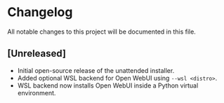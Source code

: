 # Changelog

All notable changes to this project will be documented in this file.

## [Unreleased]
- Initial open-source release of the unattended installer.
- Added optional WSL backend for Open WebUI using `--wsl <distro>`.
- WSL backend now installs Open WebUI inside a Python virtual environment.
